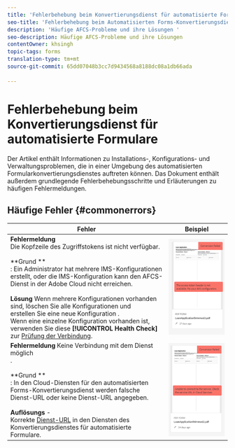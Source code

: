 ```yaml
---
title: 'Fehlerbehebung beim Konvertierungsdienst für automatisierte Formulare '
seo-title: 'Fehlerbehebung beim Automatisierten Forms-Konvertierungsdienst (AFCS) '
description: 'Häufige AFCS-Probleme und ihre Lösungen '
seo-description: Häufige AFCS-Probleme und ihre Lösungen
contentOwner: khsingh
topic-tags: forms
translation-type: tm+mt
source-git-commit: 65dd07048b3cc7d9434568a8188dc08a1db66ada

---
```



# Fehlerbehebung beim Konvertierungsdienst für automatisierte Formulare


Der Artikel enthält Informationen zu Installations-, Konfigurations- und Verwaltungsproblemen, die in einer Umgebung des automatisierten Formularkonvertierungsdienstes auftreten können. Das Dokument enthält außerdem grundlegende Fehlerbehebungsschritte und Erläuterungen zu häufigen Fehlermeldungen.

## Häufige Fehler {#commonerrors}

| Fehler | Beispiel |
|--- |--- |
| **Fehlermeldung** <br> Die Kopfzeile des Zugriffstokens ist nicht verfügbar. <br><br>**Grund **<br>: Ein Administrator hat mehrere IMS-Konfigurationen erstellt, oder die IMS-Konfiguration kann den AFCS-Dienst in der Adobe Cloud nicht erreichen.<br><br>**Lösung** Wenn mehrere Konfigurationen vorhanden sind, löschen Sie alle Konfigurationen und <br> erstellen Sie eine neue Konfiguration [](configure-service.md#obtainpubliccertificates). <br> Wenn eine einzelne Konfiguration vorhanden ist, verwenden Sie diese **[!UICONTROL Health Check]** zur [Prüfung der Verbindung](configure-service.md#createintegrationoption). | ![Farbige Form](assets/invalid-ims-configuration.png) |
| **Fehlermeldung** Keine Verbindung mit dem Dienst möglich <br> .  <br><br>**Grund **<br>: In den Cloud-Diensten für den automatisierten Forms-Konvertierungsdienst werden falsche Dienst-URL oder keine Dienst-URL angegeben.<br><br>**Auflösungs** - <br> Korrekte [Dienst-URL](configure-service.md#configure-the-cloud-service) in den Diensten des Konvertierungsdienstes für automatisierte Formulare. | ![Farbige Form](assets/wrong-endpoint-configured.png) |
